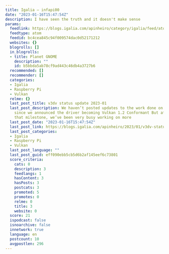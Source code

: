 ```yaml
---
title: Igalia – infapi00
date: "2023-01-16T15:47:54Z"
description: I have seen the truth and it doesn't make sense
params:
  feedlink: https://blogs.igalia.com/apinheiro/category/igalia/feed/atom/
  feedtype: atom
  feedid: bc4cea845c94f009574dac0d52171212
  websites: {}
  blogrolls: []
  in_blogrolls:
  - title: Planet GNOME
    description: ""
    id: b5bbda5ab78cf9ad443c46db4a3727b6
  recommended: []
  recommender: []
  categories:
  - Igalia
  - Raspberry Pi
  - Vulkan
  relme: {}
  last_post_title: v3dv status update 2023-01
  last_post_description: We haven’t posted updates to the work done on the V3DV driver
    since we announced the driver becoming Vulkan 1.2 Conformant But after reaching
    that milestone, we’ve been very busy working on more
  last_post_date: "2023-01-16T15:47:54Z"
  last_post_link: https://blogs.igalia.com/apinheiro/2023/01/v3dv-status-update-2023-01/
  last_post_categories:
  - Igalia
  - Raspberry Pi
  - Vulkan
  last_post_language: ""
  last_post_guid: eff090ebb5cb5d6b2af145eef6c73801
  score_criteria:
    cats: 0
    description: 3
    feedlangs: 1
    hasContent: 3
    hasPosts: 3
    postcats: 3
    promoted: 5
    promotes: 0
    relme: 0
    title: 3
    website: 0
  score: 21
  ispodcast: false
  isnoarchive: false
  innetwork: true
  language: en
  postcount: 10
  avgpostlen: 296
---
```

